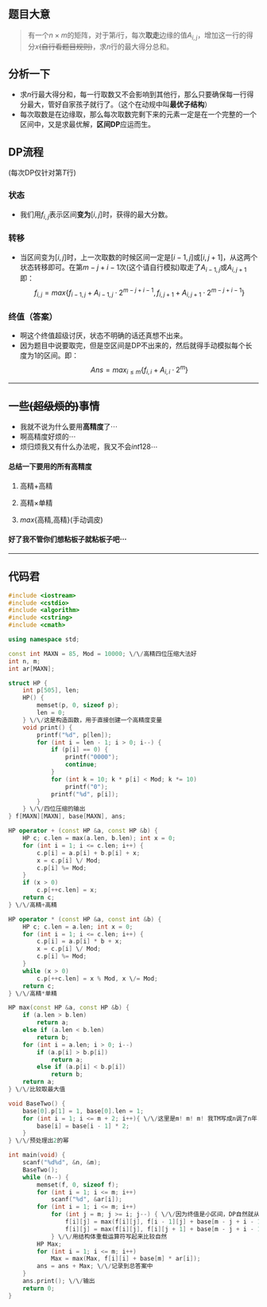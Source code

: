## 题目大意
> 有一个$n \times m$的矩阵，对于第$i$行，每次**取走**边缘的值$A_{i,j}$，增加这一行的得分$x$~~(自行看题目规则)~~，求$n$行的最大得分总和。

## 分析一下
- 求$n$行最大得分和，每一行取数又不会影响到其他行，那么只要确保每一行得分最大，管好自家孩子就行了。（这个在动规中叫**最优子结构**）
- 每次取数是在边缘取，那么每次取数完剩下来的元素一定是在一个完整的一个区间中，又是求最优解，**区间DP**应运而生。

## DP流程
(每次DP仅针对第$T$行)
### 状态
- 我们用$f_{i,j}$表示区间**变为**$[i,j]$时，获得的最大分数。

### 转移
- 当区间变为$[i,j]$时，上一次取数的时候区间一定是$[i-1,j]$或$[i,j+1]$，从这两个状态转移即可。在第$m-j+i-1$次(这个请自行模拟)取走了$A_{i-1,j}$或$A_{i,j+1}$即：$$f_{i,j}=max\{f_{i-1,j}+A_{i-1,j} \cdot 2^{m-j+i-1},f_{i,j+1}+A_{i,j+1} \cdot 2^{m-j+i-1}\}$$

### 终值（答案）
- 啊这个终值超级讨厌，状态不明确的话还真想不出来。
- 因为题目中说要取完，但是空区间是DP不出来的，然后就得手动模拟每个长度为$1$的区间。即：
$$Ans=max_{i \leq m}\{f_{i,i}+A_{i,i} \cdot 2^m\}$$
-----
## 一些~~(超级烦的)~~事情
- 我就不说为什么要用**高精度**了$\cdots$
- 啊高精度好烦的$\cdots$
- 烦归烦我又有什么办法呢，我又不会$int128 \cdots$

#### 总结一下要用的所有高精度
1. 高精$+$高精

2. 高精$\times$单精

3. $max\{$高精$,$高精$\}$(手动调皮)

#### 好了我不管你们想粘板子就粘板子吧$\cdots$
*****
## 代码君
```cpp
#include <iostream>
#include <cstdio>
#include <algorithm>
#include <cstring>
#include <cmath>

using namespace std;

const int MAXN = 85, Mod = 10000; \/\/高精四位压缩大法好 
int n, m;
int ar[MAXN];

struct HP {
	int p[505], len;
	HP() {
		memset(p, 0, sizeof p);
		len = 0;
	} \/\/这是构造函数，用于直接创建一个高精度变量 
	void print() {
		printf("%d", p[len]);  
        for (int i = len - 1; i > 0; i--) {  
            if (p[i] == 0) {
				printf("0000"); 
				continue;
			}
            for (int k = 10; k * p[i] < Mod; k *= 10) 
				printf("0");
            printf("%d", p[i]);
        }
	} \/\/四位压缩的输出 
} f[MAXN][MAXN], base[MAXN], ans;

HP operator + (const HP &a, const HP &b) {
	HP c; c.len = max(a.len, b.len); int x = 0;
	for (int i = 1; i <= c.len; i++) {
		c.p[i] = a.p[i] + b.p[i] + x;
		x = c.p[i] \/ Mod;
		c.p[i] %= Mod;
	}
	if (x > 0)
		c.p[++c.len] = x;
	return c;
} \/\/高精+高精 

HP operator * (const HP &a, const int &b) {
	HP c; c.len = a.len; int x = 0;
	for (int i = 1; i <= c.len; i++) {
		c.p[i] = a.p[i] * b + x;
		x = c.p[i] \/ Mod;
		c.p[i] %= Mod;
	}
	while (x > 0)
		c.p[++c.len] = x % Mod, x \/= Mod;
	return c;
} \/\/高精*单精 

HP max(const HP &a, const HP &b) {
	if (a.len > b.len)
		return a;
	else if (a.len < b.len)
		return b;
	for (int i = a.len; i > 0; i--)
		if (a.p[i] > b.p[i])
			return a;
		else if (a.p[i] < b.p[i])
			return b;
	return a;
} \/\/比较取最大值 

void BaseTwo() {
	base[0].p[1] = 1, base[0].len = 1;
	for (int i = 1; i <= m + 2; i++){ \/\/这里是m! m! m! 我TM写成n调了n年... 
		base[i] = base[i - 1] * 2;
	}
} \/\/预处理出2的幂 

int main(void) {
	scanf("%d%d", &n, &m);
	BaseTwo();
	while (n--) {
		memset(f, 0, sizeof f);
		for (int i = 1; i <= m; i++)
			scanf("%d", &ar[i]);
		for (int i = 1; i <= m; i++)
			for (int j = m; j >= i; j--) { \/\/因为终值是小区间，DP自然就从大区间开始 
				f[i][j] = max(f[i][j], f[i - 1][j] + base[m - j + i - 1] * ar[i - 1]); 
				f[i][j] = max(f[i][j], f[i][j + 1] + base[m - j + i - 1] * ar[j + 1]);
			} \/\/用结构体重载运算符写起来比较自然 
		HP Max;
		for (int i = 1; i <= m; i++)
			Max = max(Max, f[i][i] + base[m] * ar[i]);
		ans = ans + Max; \/\/记录到总答案中 
	}
	ans.print(); \/\/输出 
	return 0;
}
```